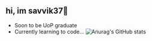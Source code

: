 ## hi, im savvik37👋
- Soon to be UoP graduate
- Currently learning to code...
![Anurag's GitHub stats](https://github-readme-stats.vercel.app/api?username=savvik37&show_icons=true&theme=yeblu)


<!--
**savvik37/savvik37** is a ✨ _special_ ✨ repository because its `README.md` (this file) appears on your GitHub profile.

Here are some ideas to get you started:

- 🔭 I’m currently working on ...
- 🌱 I’m currently learning ...
- 👯 I’m looking to collaborate on ...
- 🤔 I’m looking for help with ...
- 💬 Ask me about ...
- 📫 How to reach me: ...
- 😄 Pronouns: ...
- ⚡ Fun fact: ...
-->
